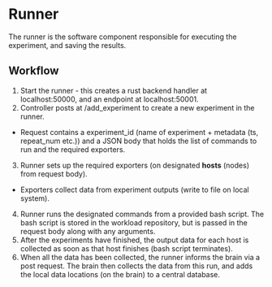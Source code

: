 # Runner 

The runner is the software component responsible for executing the experiment, and saving the results. 

## Workflow

1. Start the runner - this creates a rust backend handler at localhost:50000, and an endpoint at localhost:50001.
2. Controller posts at /add_experiment to create a new experiment in the runner. 
- Request contains a experiment_id (name of experiment + metadata (ts, repeat_num etc.)) and a JSON body that holds the list of commands to run and the required exporters. 
3. Runner sets up the required exporters (on designated **hosts** (nodes) from request body).
- Exporters collect data from experiment outputs (write to file on local system). 
4. Runner runs the designated commands from a provided bash script. The bash script is stored in the workload repository, but is passed in the request body along with any arguments.  
5. After the experiments have finished, the output data for each host is collected as soon as that host finishes (bash script terminates). 
6. When all the data has been collected, the runner informs the brain via a post request. The brain then collects the data from this run, and adds the local data locations (on the brain) to a central database. 
